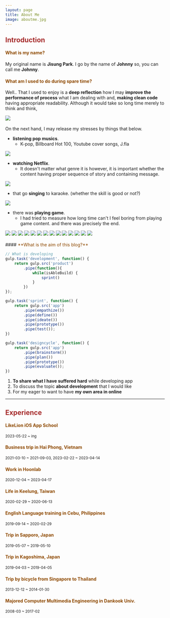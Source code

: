 ```yaml
---
layout: page
title: About Me
image: aboutme.jpg
---
```


## <span style="color: brown">**Introduction**</span>

#### <span style="color: #8D4801">**What is my name?**</span>

My original name is **Jisung Park**. I go by the name of **Johnny** so, you can call me **Johnny**.

#### <span style="color: #8D4801">**What am I used to do during spare time?**</span>

Well.. That I used to enjoy is a **deep reflection** how I may **improve the performance of process** what I am dealing with and, **making clean code** having appropriate readability. Although it would take so long time merely to think and think,

<div class="image-slider-passive">
  <img src="images/aboutme/hobbies/hobby1.jpg">
</div>
<br>
On the next hand, I may release my stresses by things that below.

- **listening pop musics**.
  - K-pop, Billboard Hot 100, Youtube cover songs, J.fla
<div class="image-slider-passive">
  <img src="images/aboutme/hobbies/hobby2.jpg">
</div>

- **watching Netflix**.
  - It doesn't matter what genre it is however, it is important whether the content having proper sequence of story and containing message.
<div class="image-slider-passive">
  <img src="images/aboutme/hobbies/hobby3.jpg">
</div>

- that go **singing** to karaoke. (whether the skill is good or not?)
<div class="image-slider-passive">
  <img src="images/aboutme/hobbies/hobby4.jpg">
</div>

- there was **playing game**.
  - I had tried to measure how long time can't I feel boring from playing game content. and there was precisely the end.

<div class="image-slider-auto">
  <img src="images/aboutme/games/game1.jpg">
  <img src="images/aboutme/games/game2.jpg">
  <img src="images/aboutme/games/game3.jpg">
  <img src="images/aboutme/games/game4.jpg">
  <img src="images/aboutme/games/game5.jpg">
  <img src="images/aboutme/games/game6.jpg">
  <img src="images/aboutme/games/game7.jpg">
  <img src="images/aboutme/games/game8.jpg">
  <img src="images/aboutme/games/game9.jpg">
  <img src="images/aboutme/games/game10.jpg">
  <img src="images/aboutme/games/game11.jpg">
  <img src="images/aboutme/games/game12.jpg">
  <img src="images/aboutme/games/game13_1.jpg">
  <img src="images/aboutme/games/game13_2.jpg">
</div>
<br>
#### <span style="color: #8D4801">**What is the aim of this blog?**</span>

```javascript
// What is developing
gulp.task('development', function() {
    return gulp.src('product')
        .pipe(function(){
            while(isAbleBuild) {
                sprint()
            }
        })
});

gulp.task('sprint', function() {
    return gulp.src('app')
        .pipe(empathize())
        .pipe(define())
        .pipe(ideate())
        .pipe(prototype())
        .pipe(test());
})

gulp.task('designcycle', function() {
    return gulp.src('app')
        .pipe(brainstorm())
        .pipe(plan())
        .pipe(prototype())
        .pipe(evaluate());
})
```
1. **To share what I have suffered hard** while developing app
2. To discuss the topic **about development** that I would like 
3. For my eager to want to have **my own area in online**

---

## <span style="color: brown">**Experience**</span>

#### <span style="color: #8D4801">**LikeLion iOS App School**</span>
<small>2023-05-22 ~ ing</small>  

#### <span style="color: #8D4801">**Business trip in Hai Phong, Vietnam**</span>
<small>2021-03-10 ~ 2021-09-03, </small><small>2023-02-22 ~ 2023-04-14</small>  

#### <span style="color: #8D4801">**Work in Hoonlab**</span>
<small>2020-12-04 ~ 2023-04-17</small>  

#### <span style="color: #8D4801">**Life in Keelung, Taiwan**</span>
<small>2020-02-29 ~ 2020-06-13</small>  

#### <span style="color: #8D4801">**English Language training in Cebu, Philippines**</span>
<small>2019-09-14 ~ 2020-02-29</small>  

#### <span style="color: #8D4801">**Trip in Sapporo, Japan**</span>
<small>2019-05-07 ~ 2019-05-10</small>  

#### <span style="color: #8D4801">**Trip in Kagoshima, Japan**</span>
<small>2019-04-03 ~ 2019-04-05</small>  

#### <span style="color: #8D4801">**Trip by bicycle from Singapore to Thailand**</span>
<small>2013-12-12 ~ 2014-01-30</small>  

#### <span style="color: #8D4801">**Majored Computer Multimedia Engineering in Dankook Univ.**</span>
<small>2008-03 ~ 2017-02</small>